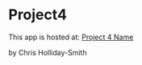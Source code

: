 # Project4

This app is hosted at: [Project 4 Name](https://stormy-caverns-85809.herokuapp.com/)

by Chris Holliday-Smith